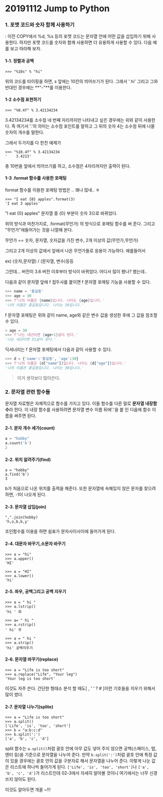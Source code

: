 # 20191112 Jump to Python





### 1. 포맷 코드와 숫자 함께 사용하기

: 이전 COPY에서 %d, %s 등의 포맷 코드는 문자열 안에 어떤 값을 삽입하기 위해 사용한다. 하지만 포맷 코드를 숫자와 함께 사용하면 더 유용하게 사용할 수 있다. 다음 예를 보고 따라해 보자. 



#### 1-1. 정렬과 공백

```
>>> "%10s" % "hi" 
```

위의 코드를 타이핑을 하면, s 앞에는 10칸의 띄어쓰기가 된다. 그래서   '        hi'  그리고 그와 반대인 경우에는 **"-"**를  이용한다.

#### 1-2 소수점 표현하기

```
>>> "%0.4f" % 3.42134234
```

 3.42134234를 소수점 네 번째 자리까지만 나타내고 싶은 경우에는 위와 같이 사용한다. 즉 여기서 '.'의 의미는 소수점 포인트를 말하고 그 뒤의 숫자 4는 소수점 뒤에 나올 숫자의 개수를 말한다.  



그래서 두가지를 다 한친 예제가

```
>>> "%10.4f" % 3.42134234
'    3.4213'
```

총 10번을 앞에서 띄어쓰기를 하고, 소수점은 4자리까지만 출력이 된다. 



#### 1-3 .format 함수를 사용한 포매팅

format 함수를 이용한 포매팅 방법은 .. 꽤나 많네.. ㅎ



```
>>> "I eat {0} apples".format(3)
'I eat 3 apples'
```

"I eat {0} apples" 문자열 중 {0} 부분이 숫자 3으로 바뀌었다.



위의 방식과 마찬가지로, .format(무언가) 의 방식으로 포매팅 함수를 써 준다. 그리고 "무언가"에들어가는 것을 나열해 본다.

무언가 == 숫자, 문자열, 숫자값을 가진 변수, 2개 이상의 값(무언가,무언가)

그리고 2개 이상의 값에서 앞에서 나온 무언가들로 응용이 가능하다. 예를들어서

ex)  (숫자,문자열) / (문자열, 변수)등등



그런데... 버전이 3.6 버전 이후부터 방식이 바뀌었다. 어디서 많이 봤나? 했는데..



다음과 같이 문자열 앞에 f 접두사를 붙이면 f 문자열 포매팅 기능을 사용할 수 있다.

```python
>>> name = '홍길동'
>>> age = 30
>>> f'나의 이름은 {name}입니다. 나이는 {age}입니다.'
'나의 이름은 홍길동입니다. 나이는 30입니다.'
```

f 문자열 포매팅은 위와 같이 name, age와 같은 변수 값을 생성한 후에 그 값을 참조할 수 있다. 

```python
> age = 30
>>> f'나는 내년이면 {age+1}살이 된다.'
'나는 내년이면 31살이 된다.'
```

딕셔너리는 f 문자열 포매팅에서 다음과 같이 사용할 수 있다.

```python
>>> d = {'name':'홍길동', 'age':30}
>>> f'나의 이름은 {d["name"]}입니다. 나이는 {d["age"]}입니다.'
'나의 이름은 홍길동입니다. 나이는 30입니다.'
```

> 이거 생각보다 많이쓴다. 



### 2. 문자열 관련 함수들

문자열 자료형은 자체적으로 함수를 가지고 있다. 이들 함수를 다른 말로 **문자열 내장함수**라 한다. 이 내장 함수를 사용하려면 문자열 변수 이름 뒤에'.'을 붙 인 다음에 함수 이름을 써주면 된다.



#### 2-1. 문자 개수 세가(count)

```python
a = "hobby"
a.count('b')
2
```



#### 2-2. 위치 알려주기(find)

```
a = "hobby"
a.find('b')
3
```

b가 처음으로 나온 위치를 출력을 해준다. 또한 문자열에 속해있지 않은 문자를 찾으려 하면, -1이 나오게 된다.



#### 2-3. 문자열 삽입(join)

```
",".join(hobby)
'h,o,b,b,y'
```

조인함수를 이용을 하면 쉼표가 문자사이사이에 들어가게 된다.



#### 2-4. 대문자 바꾸기,소문자 바꾸기

```
>>> a = "hi"
>>> a.upper()
'HI'
```



```
>>> a = "HI"
>>> a.lower()
'hi'
```



#### 2-5. 좌우, 공백그리고 공백 지우기

```
>>> a = " hi "
>>> a.lstrip()
'hi ' 좌
```

```
>>> a= " hi "
>>> a.rstrip()
' hi' 우
```

```
>>> a = " hi "
>>> a.strip()
'hi' 공백지우기
```



#### 2-6. 문자열 바꾸기(replace)

```
>>> a = "Life is too short"
>>> a.replace("Life", "Your leg")
'Your leg is too short'
```

이것도 자주 쓴다. 간단한 형태소 분석 할 때도[ , ' ' ? # ]이런 기호들을 지우기 위해서 많이 썼다.



#### 2-7. 문자열 나누기(splite)

```
>>> a = "Life is too short"
>>> a.split()
['Life', 'is', 'too', 'short']
>>> b = "a:b:c:d"
>>> b.split(':')
['a', 'b', 'c', 'd']
```

split 함수는 `a.split()`처럼 괄호 안에 아무 값도 넣어 주지 않으면 공백(스페이스, 탭, 엔터 등)을 기준으로 문자열을 나누어 준다. 만약 `b.split(':')`처럼 괄호 안에 특정 값이 있을 경우에는 괄호 안의 값을 구분자로 해서 문자열을 나누어 준다. 이렇게 나눈 값은 리스트에 하나씩 들어가게 된다. `['Life', 'is', 'too', 'short']`나 `['a', 'b', 'c', 'd']`가 리스트인데 02-3에서 자세히 알아볼 것이니 여기에서는 너무 신경 쓰지 않아도 된다.



이것도 알아두면 개꿀 ~!!!



















